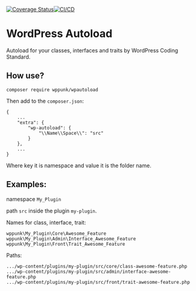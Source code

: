 [![Coverage Status](https://coveralls.io/repos/github/mdenisenko/WP-Autoload/badge.svg)](https://coveralls.io/github/mdenisenko/WP-Autoload)[![CI/CD](https://github.com/mdenisenko/WP-Autoload/workflows/GitHub%20Actions/badge.svg)](https://github.com/mdenisenko/WP-Autoload)
# WordPress Autoload
Autoload for your classes, interfaces and traits by WordPress Coding Standard.

## How use?

```
composer require wppunk/wpautoload
```
Then add to the `composer.json`:
```
{
    ...
    "extra": {
		"wp-autoload": {
			"\\Name\\Space\\": "src"
		}
	},
    ...
}
```
Where key it is namespace and value it is the folder name.

## Examples:

namespace `My_Plugin`

path `src` inside the plugin `my-plugin`.

Names for class, interface, trait:
```
wppunk\My_Plugin\Core\Awesome_Feature
wppunk\My_Plugin\Admin\Interface_Awesome_Feature
wppunk\My_Plugin\Front\Trait_Awesome_Feature
```

Paths:
```
.../wp-content/plugins/my-plugin/src/core/class-awesome-feature.php
.../wp-content/plugins/my-plugin/src/admin/interface-awesome-feature.php
.../wp-content/plugins/my-plugin/src/front/trait-awesome-feature.php
``` 
